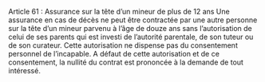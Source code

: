 Article 61 : Assurance sur la tête d’un mineur de plus de 12 ans
Une assurance en cas de décès ne peut être contractée par une autre personne sur la tête d’un mineur parvenu à l’âge de douze ans sans l’autorisation de celui de ses parents qui est investi de l’autorité parentale, de son tuteur ou de son curateur.
Cette autorisation ne dispense pas du consentement personnel de l’incapable.
A défaut de cette autorisation et de ce consentement, la nullité du contrat est prononcée à la demande de tout intéressé.